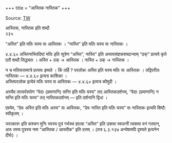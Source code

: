 +++
title = "आस्तिक नास्तिक"
+++

Source: [TW](https://ashtadhyayi.com/courses/bhaashaapaak3/)

आस्तिक, नास्तिक इति शब्दौ  
२३५

“अस्ति” इति मतिः यस्य सः आस्तिकः । “नास्ति” इति मतिः यस्य सः नास्तिकः । 

४.४.६० अस्तिनास्तिदिष्टं मतिः इति सूत्रेण “अस्ति”, नास्ति” इति अव्ययसंज्ञकशब्दाभ्याम्  “ठक्” प्रत्यये कृते एतौ शब्दौ सिद्ध्यतः । अस्ति + ठक् → आस्तिक । नास्ति + ठक् →‌ नास्तिक । 

न च मतिसत्तामात्रे प्रत्ययः इष्यते । किं तर्हि ? परलोकः अस्ति इति यस्य मतिः सः आस्तिकः । तद्विपरीतः नास्तिकः — ४.४.६०  इत्यत्र काशिका ।  
अस्तिपरलोक इत्येवं मतिः यस्य स आस्तिकः — ४.४.६०  इत्यत्र कौमुदी ।  

अस्यैव तात्पर्यरूपेण “वेदाः (प्रमाणानि) सन्ति इति मतिः यस्य” तत् आस्तिकदर्शनम्, “वेदाः (प्रमाणानि) न सन्ति इति मतिः यस्य” तत् नास्तिकदर्शनम् —  इति दर्शनानि द्विधा ।  

एवमेव, “देवः अस्ति इति मतिः अस्य” सः आस्तिकः, “देवः नास्ति इति मतिः यस्य” सः नास्तिकः इत्यपि शिष्टैः स्वीकृतम् ।  

जरत्कारुः इति कश्चन मुनिः स्वस्य पुत्रं गर्भस्थं ज्ञात्वा “अस्ति” इति उक्त्वा स्वपत्नीं त्यक्त्वा वनं गतवान्,  अतः तस्य पुत्रस्य नाम “आस्तिक / आस्तीक” इति दत्तम् । (तत्र ६.३.१३७ अन्येषामपि दृश्यते इत्यनेन दीर्घः) । 
